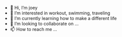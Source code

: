 - 👋 Hi, I’m joey
- 👀 I’m interested in workout, swimming, traveling
- 🌱 I’m currently learning how to make a different life
- 💞️ I’m looking to collaborate on ...
- 📫 How to reach me ...

<!---
2406017760/2406017760 is a ✨ special ✨ repository because its `README.md` (this file) appears on your GitHub profile.
You can click the Preview link to take a look at your changes.
--->
